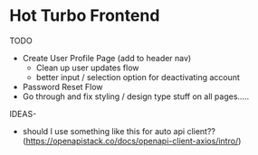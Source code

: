 # Hot Turbo Frontend

TODO

* Create User Profile Page (add to header nav)
    * Clean up user updates flow
    * better input / selection option for deactivating account
* Password Reset Flow
* Go through and fix styling / design type stuff on all pages.....


IDEAS-
* should I use something like this for auto api client?? (https://openapistack.co/docs/openapi-client-axios/intro/)